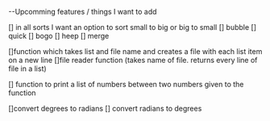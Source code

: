 --Upcomming features / things I want to add

[] in all sorts I want an option to sort small to big or big to small
[] bubble
[] quick
[] bogo
[] heep
[] merge


[]function which takes list and file name and creates a file with each list item on a new line 
[]file reader function (takes name of file. returns every line of file in a list)

[] function to print a list of numbers between two numbers given to the function

[]convert degrees to radians
[] convert radians to degrees





